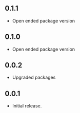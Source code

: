 ## 0.1.1

* Open ended package version
## 0.1.0

* Open ended package version
## 0.0.2

* Upgraded packages
## 0.0.1

* Initial release.

